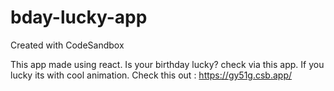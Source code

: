 # bday-lucky-app
Created with CodeSandbox

This app made using react. Is your birthday lucky? check via this app. If you lucky its with cool animation. Check this out : https://gy51g.csb.app/
